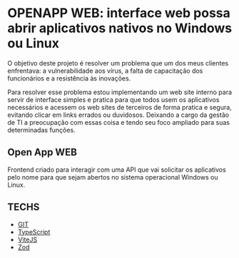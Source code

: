 # OPENAPP WEB: interface web possa abrir aplicativos nativos no Windows ou Linux

O objetivo deste projeto é resolver um problema que um dos meus clientes enfrentava: a vulnerabilidade aos vírus, a falta de capacitação dos funcionários e a resistência às inovações.

Para resolver esse problema estou implementando um web site interno para servir de interface simples e pratica para que todos usem os aplicativos necessários e acessem os web sites de terceiros de forma pratica e segura, evitando clicar em links errados ou duvidosos. Deixando a cargo da gestão de TI a preocupação com essas coisa e tendo seu foco ampliado para suas determinadas funções.

## Open App WEB

Frontend criado para interagir com uma API que vai solicitar os aplicativos pelo nome para que sejam abertos no sistema operacional Windows ou Linux.

## TECHS 
- [GIT](https://git-scm.com/)
- [TypeScript](https://www.typescriptlang.org/)
- [ViteJS](https://vitejs.dev/)
- [Zod](https://zod.dev/)